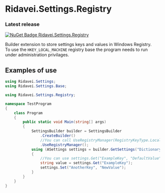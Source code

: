 # Ridavei.Settings.Registry

### Latest release
[![NuGet Badge Ridavei.Settings.Registry](https://buildstats.info/nuget/Ridavei.Settings.Registry)](https://www.nuget.org/packages/Ridavei.Settings.Registry)

Builder extension to store settings keys and values in Windows Registry.\
To use the `HKEY_LOCAL_MACHINE` registry base the program needs to run under administration privilages.

## Examples of use

```csharp
using Ridavei.Settings;
using Ridavei.Settings.Base;

using Ridavei.Settings.Registry;

namespace TestProgram
{
    class Program
    {
        public static void Main(string[] args)
        {
            SettingsBuilder builder = SettingsBuilder
                .CreateBuilder()
                //You can call UseRegistryManager(RegistryKeyType.LocalMachine) if you need to use "HKEY_LOCAL_MACHINE"
                .UseRegistryManager();
            using (ASettings settings = builder.GetSettings("DictionaryName"))
            {
                //You can use settings.Get("ExampleKey", "DefaultValue") if you want to retrieve the default value if the key doesn't exists.
                string value = settings.Get("ExampleKey");
                settings.Set("AnotherKey", "NewValue");
            }
        }
    }
}
```
